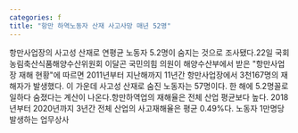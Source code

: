 ```yaml
---
categories: f
title: "항만 하역노동자 산재 사고사망 매년 52명"
---
```

항만사업장의 사고성 산재로 연평균 노동자 5.2명이 숨지는 것으로 조사됐다.22일 국회 농림축산식품해양수산위원회 이달곤 국민의힘 의원이 해양수산부에서 받은 "항만사업장 재해 현황"에 따르면 2011년부터 지난해까지 11년간 항만사업장에서 3천167명의 재해자가 발생했다. 이 가운데 사고성 산재로 숨진 노동자는 57명이다. 한 해에 5.2명꼴로 일하다 숨졌다는 계산이 나온다.항만하역업의 재해율은 전체 산업 평균보다 높다. 2018년부터 2020년까지 3년간 전체 산업의 사고재해율은 평균 0.49%다. 노동자 1만명당 발생하는 업무상사